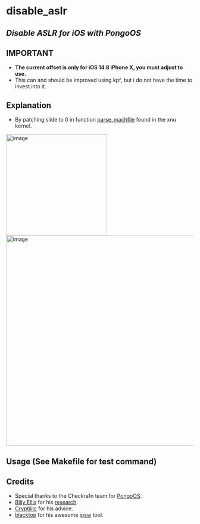 # disable_aslr

## _Disable ASLR for iOS with PongoOS_


## IMPORTANT

- **The current offset is only for iOS 14.8 iPhone X, you must adjust to use.**
- This can and should be improved using kpf, but i do not have the time to invest into it.

## Explanation

- By patching slide to 0 in function [parse_machfile](https://github.com/apple-oss-distributions/xnu/blob/8d741a5de7ff4191bf97d57b9f54c2f6d4a15585/bsd/kern/mach_loader.c#L892) found in the xnu kernel.
<img width="271" alt="image" src="https://github.com/user-attachments/assets/f954cd1d-7cb4-4660-902f-1aa7a2c42092">
<img width="565" alt="image" src="https://github.com/user-attachments/assets/4acf8d15-76b1-43db-98d7-79161196662b">




## Usage (See Makefile for test command)


## Credits

- Special thanks to the Checkra1n team for [PongoOS](https://github.com/checkra1n/PongoOS).
- [Billy Ellis](https://github.com/Billy-Ellis) for his [research](https://bellis1000.medium.com/aslr-the-ios-kernel-how-virtual-address-spaces-are-randomised-d76d14dc7ebb).
- [Cryptiiiic](https://github.com/cryptiiiic) for his advice.
- [blacktop](https://github.com/blacktop) for his awesome [ipsw](https://github.com/blacktop/ipsw) tool.
